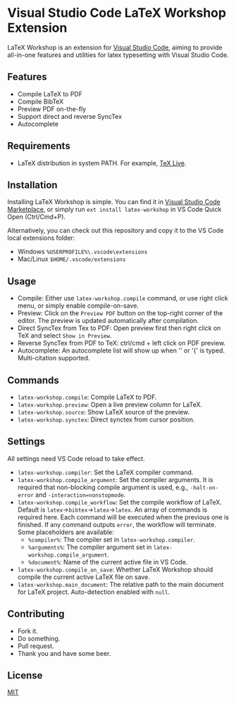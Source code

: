 # Visual Studio Code LaTeX Workshop Extension

LaTeX Workshop is an extension for [Visual Studio Code](https://code.visualstudio.com/), aiming to provide all-in-one features and utilities for latex typesetting with Visual Studio Code. 

## Features

- Compile LaTeX to PDF
- Compile BibTeX
- Preview PDF on-the-fly
- Support direct and reverse SyncTex
- Autocomplete

## Requirements

- LaTeX distribution in system PATH. For example, [TeX Live](https://www.tug.org/texlive/).

## Installation

Installing LaTeX Workshop is simple. You can find it in [Visual Studio Code Marketplace](https://marketplace.visualstudio.com/items?itemName=James-Yu.latex-workshop), or simply run `ext install latex-workshop` in VS Code Quick Open (Ctrl/Cmd+P).

Alternatively, you can check out this repository and copy it to the VS Code local extensions folder:
- Windows `%USERPROFILE%\.vscode\extensions`
- Mac/Linux `$HOME/.vscode/extensions`

## Usage

- Compile: Either use `latex-workshop.compile` command, or use right click menu, or simply enable compile-on-save.
- Preview: Click on the `Preview PDF` button on the top-right corner of the editor. The preview is updated automatically after compilation.
- Direct SyncTex from Tex to PDF: Open preview first then right click on TeX and select `Show in Preview`.
- Reverse SyncTex from PDF to TeX: ctrl/cmd + left click on PDF preview.
- Autocomplete: An autocomplete list will show up when '\' or '{' is typed. Multi-citation supported.

## Commands

- `latex-workshop.compile`: Compile LaTeX to PDF.
- `latex-workshop.preview`: Open a live preview column for LaTeX.
- `latex-workshop.source`: Show LaTeX source of the preview.
- `latex-workshop.synctex`: Direct synctex from cursor position.

## Settings

All settings need VS Code reload to take effect.
- `latex-workshop.compiler`: Set the LaTeX compiler command.
- `latex-workshop.compile_argument`: Set the compiler arguments. It is required that non-blocking compile argument is used, e.g., `-halt-on-error` and `-interaction=nonstopmode`.
- `latex-workshop.compile_workflow`: Set the compile workflow of LaTeX. Default is `latex`->`bibtex`->`latex`->`latex`. An array of commands is required here. Each command will be executed when the previous one is finished. If any command outputs `error`, the workflow will terminate. Some placeholders are available:
  - `%compiler%`: The compiler set in `latex-workshop.compiler`.
  - `%arguments%`: The compiler argument set in `latex-workshop.compile_argument`.
  - `%document%`: Name of the current active file in VS Code.
- `latex-workshop.compile_on_save`: Whether LaTeX Workshop should compile the current active LaTeX file on save.
- `latex-workshop.main_document`: The relative path to the main document for LaTeX project. Auto-detection enabled with `null`.

## Contributing

- Fork it.
- Do something.
- Pull request.
- Thank you and have some beer.

## License

[MIT](https://opensource.org/licenses/MIT)
